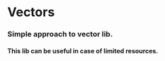 # Vectors

### Simple approach to vector lib.

#### This lib can be useful in case of limited resources.
